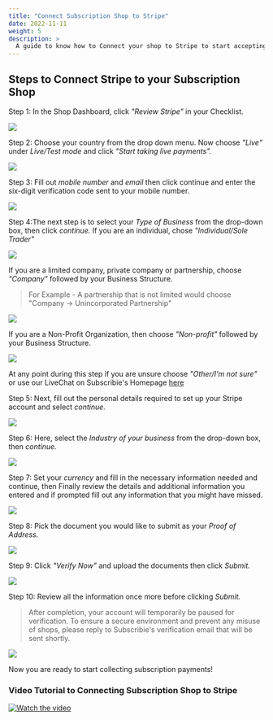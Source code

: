 ```yaml
---
title: "Connect Subscription Shop to Stripe"
date: 2022-11-11
weight: 5
description: >
  A guide to know how to Connect your shop to Stripe to start accepting payments.
---
```


## Steps to Connect Stripe to your Subscription Shop

Step 1: In the Shop Dashboard, click *"Review Stripe"*  in your Checklist.

![](https://subscribie.co.uk/blog/content/images/size/w1000/2022/11/image-27.png)


Step 2: Choose your country from the drop down menu. Now choose *"Live"* under *Live/Test mode* and click *"Start taking live payments".*

![](https://subscribie.co.uk/blog/content/images/2022/10/image-4.png)

Step 3: Fill out *mobile number* and *email* then click continue and enter the six-digit verification code sent to your mobile number. 

![](https://subscribie.co.uk/blog/content/images/2022/11/image-17.png)

Step 4:The next step is to select your *Type of Business* from the drop-down box, then click *continue.*
If you are an individual, chose *"Individual/Sole Trader"*

![](https://subscribie.co.uk/blog/content/images/size/w1000/2022/11/image-4.png)

If you are a limited company, private company or partnership, choose *"Company"* followed by your Business Structure.
>For Example - A partnership that is not limited would choose "Company -> Unincorporated Partnership"

![](https://subscribie.co.uk/blog/content/images/size/w1000/2022/11/image-28.png)

If you are a Non-Profit Organization, then choose *"Non-profit"* followed by your Business Structure.

![](https://subscribie.co.uk/blog/content/images/size/w1000/2022/11/image-29.png)

At any point during this step if you are unsure choose *"Other/I'm not sure"* or use our LiveChat on Subscribie's Homepage [here](https://tawk.to/chat/5bb49daeb033e9743d02127f/default)


Step 5: Next, fill out the personal details required to set up your Stripe account and select *continue.*

![](https://subscribie.co.uk/blog/content/images/2022/11/image-30.png)

Step 6: Here, select the *Industry of your business* from the drop-down box, then *continue.*

![](https://subscribie.co.uk/blog/content/images/2022/11/image-31.png)

Step 7: Set your *currency* and fill in the necessary information needed and continue, then Finally review the details and additional information you entered and if prompted fill out any information that you might have missed.

![](https://subscribie.co.uk/blog/content/images/2022/11/image-32.png)

Step 8: Pick the document you would like to submit as your *Proof of Address.*

![](https://subscribie.co.uk/blog/content/images/2022/11/image-33.png)

Step 9: Click *"Verify Now"* and upload the documents then click *Submit.*

![](https://subscribie.co.uk/blog/content/images/2022/11/image-34.png)

Step 10: Review all the information once more before clicking *Submit.*

> After completion, your account will temporarily be paused for verification. To ensure a secure environment and prevent any misuse of shops, please reply to Subscribie's verification email that will be sent shortly.

![](https://subscribie.co.uk/blog/content/images/2022/11/image-35.png)

Now you are ready to start collecting subscription payments!

### Video Tutorial to Connecting Subscription Shop to Stripe
[![Watch the video](https://github.com/Subscribie/subscribie/assets/30567984/707006ed-7de4-484a-9d3c-58bcf3205742)](https://youtu.be/JEjOdq_vWOQ)
